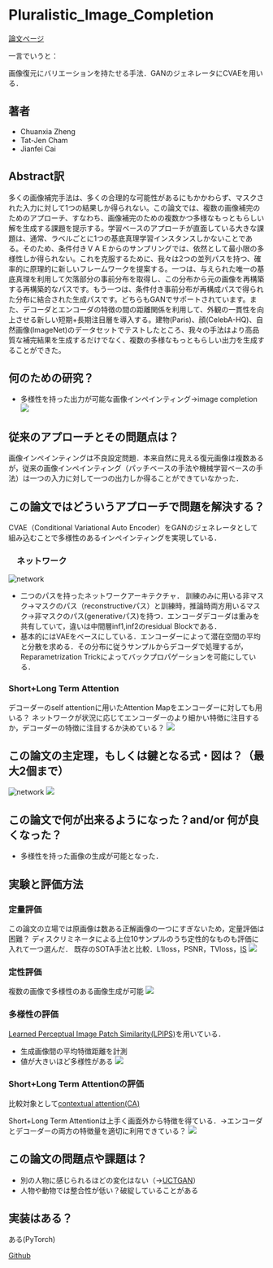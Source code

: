 # Pluralistic_Image_Completion

[論文ページ](https://arxiv.org/abs/1903.04227)  


一言でいうと：

画像復元にバリエーションを持たせる手法．GANのジェネレータにCVAEを用いる．


## 著者

* Chuanxia Zheng
*  Tat-Jen Cham
* Jianfei Cai

## Abstract訳

多くの画像補完手法は、多くの合理的な可能性があるにもかかわらず、マスクされた入力に対して1つの結果しか得られない。この論文では、複数の画像補完のためのアプローチ、すなわち、画像補完のための複数かつ多様なもっともらしい解を生成する課題を提示する。学習ベースのアプローチが直面している大きな課題は、通常、ラベルごとに1つの基底真理学習インスタンスしかないことである。そのため、条件付きＶＡＥからのサンプリングでは、依然として最小限の多様性しか得られない。これを克服するために、我々は2つの並列パスを持つ、確率的に原理的に新しいフレームワークを提案する。一つは、与えられた唯一の基底真理を利用して欠落部分の事前分布を取得し、この分布から元の画像を再構築する再構築的なパスです。もう一つは、条件付き事前分布が再構成パスで得られた分布に結合された生成パスです。どちらもGANでサポートされています。また、デコーダとエンコーダの特徴の間の距離関係を利用して、外観の一貫性を向上させる新しい短期+長期注目層を導入する。建物(Paris)、顔(CelebA-HQ)、自然画像(ImageNet)のデータセットでテストしたところ、我々の手法はより高品質な補完結果を生成するだけでなく、複数の多様なもっともらしい出力を生成することができた。

## 何のための研究？
* 多様性を持った出力が可能な画像インペインティング→image completion
![](https://i.gyazo.com/b3d910dd12be4d820a0ebdb473755256.png)
## 従来のアプローチとその問題点は？

画像インペインティングは不良設定問題．本来自然に見える復元画像は複数あるが，従来の画像インペインティング（パッチベースの手法や機械学習ベースの手法）は一つの入力に対して一つの出力しか得ることができていなかった．

## この論文ではどういうアプローチで問題を解決する？
CVAE（Conditional Variational Auto Encoder）をGANのジェネレータとして組み込むことで多様性のあるインペインティングを実現している．
### 　ネットワーク
![network](https://i.gyazo.com/6c4d2e12e9ccfafb5b843da34385ed47.png)
* 二つのパスを持ったネットワークアーキテクチャ．
訓練のみに用いる非マスク→マスクのパス（reconstructiveパス）と訓練時，推論時両方用いるマスク→非マスクのパス(generativeパス)を持つ．エンコーダデコーダは重みを共有していて，違いは中間層inf1,inf2のresidual Blockである．
* 基本的にはVAEをベースにしている．エンコーダーによって潜在空間の平均と分散を求める．その分布に従うサンプルからデコーダで処理するが，Reparametrization Trickによってバックプロパゲーションを可能にしている．

### Short+Long Term Attention
デコーダーのself attentionに用いたAttention Mapをエンコーダーに対しても用いる？
ネットワークが状況に応じてエンコーダーのより細かい特徴に注目するか，デコーダーの特徴に注目するか決めている？
![](https://i.gyazo.com/ece82af8319a5bfd60c1c8d624c100a4.png)

## この論文の主定理，もしくは鍵となる式・図は？（最大2個まで）
![network](https://i.gyazo.com/6c4d2e12e9ccfafb5b843da34385ed47.png)
![](https://i.gyazo.com/58acf8b2c8c7bf894ef8256e6306a0f1.png)

## この論文で何が出来るようになった？and/or 何が良くなった？　
* 多様性を持った画像の生成が可能となった．

## 実験と評価方法

### 定量評価
この論文の立場では原画像は数ある正解画像の一つにすぎないため，定量評価は困難？
ディスクリミネータによる上位10サンプルのうち定性的なものも評価に入れて一つ選んだ．
既存のSOTA手法と比較．L1loss，PSNR，TVloss，[IS](https://papers.nips.cc/paper/2016/hash/8a3363abe792db2d8761d6403605aeb7-Abstract.html)
![](https://i.gyazo.com/efbe68644cf7faa5abcbb83dc56627d8.png)


### 定性評価
複数の画像で多様性のある画像生成が可能
![](https://i.gyazo.com/7a0cb94e0c6d8948f9af171d015442ad.png)

### 多様性の評価
[Learned Perceptual Image Patch Similarity(LPIPS)](https://arxiv.org/abs/1605.03557)を用いている．
* 生成画像間の平均特徴距離を計測
* 値が大きいほど多様性がある
![](https://i.gyazo.com/b5dff2ba51a02044938e5f6ddd55d582.png)


### Short+Long Term Attentionの評価
比較対象として[contextual attention(CA)](https://arxiv.org/abs/1801.07892)

Short+Long Term Attentionは上手く画面外から特徴を得ている．→エンコーダとデコーダーの両方の特徴量を適切に利用できている？
![](https://i.gyazo.com/bed78c96aa302aeac7d5311b4b51aa65.png)

## この論文の問題点や課題は？
* 別の人物に感じられるほどの変化はない（→[UCTGAN](https://openaccess.thecvf.com/content_CVPR_2020/html/Zhao_UCTGAN_Diverse_Image_Inpainting_Based_on_Unsupervised_Cross-Space_Translation_CVPR_2020_paper.html)）
* 人物や動物では整合性が低い？破綻していることがある
## 実装はある？
ある(PyTorch)

[Github](https://github.com/lyndonzheng/Pluralistic-Inpainting)